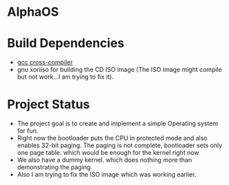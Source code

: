 # AlphaOS

# Build Dependencies

* [gcc cross-compiler](https://wiki.osdev.org/GCC_Cross-Compiler)
* gnu xoriiso for building the CD ISO image (The ISO image might compile but not work...I am trying to fix it).


# Project Status

* The project goal is to create and implement a simple Operating system for fun.
* Right now the bootloader puts the CPU in protected mode and also enables 32-bit paging.
  The paging is not complete, bootloader sets only one page table. which would be enough for the kernel right now
* We also have a dummy kernel. which does nothing more than demonstrating the paging.
* Also I am trying to fix the ISO image which was working earlier.
